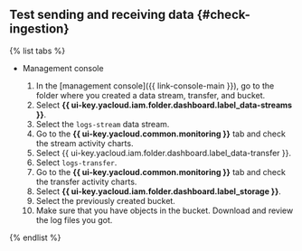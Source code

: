 ## Test sending and receiving data {#check-ingestion}

{% list tabs %}

- Management console

   1. In the [management console]({{ link-console-main }}), go to the folder where you created a data stream, transfer, and bucket.
   1. Select **{{ ui-key.yacloud.iam.folder.dashboard.label_data-streams }}**.
   1. Select the `logs-stream` data stream.
   1. Go to the **{{ ui-key.yacloud.common.monitoring }}** tab and check the stream activity charts.
   1. Select {{ ui-key.yacloud.iam.folder.dashboard.label_data-transfer }}.
   1. Select `logs-transfer`.
   1. Go to the **{{ ui-key.yacloud.common.monitoring }}** tab and check the transfer activity charts.
   1. Select **{{ ui-key.yacloud.iam.folder.dashboard.label_storage }}**.
   1. Select the previously created bucket.
   1. Make sure that you have objects in the bucket. Download and review the log files you got.

{% endlist %}